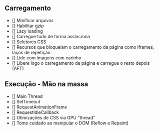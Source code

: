 ## Carregamento

- [] Minificar arquivos
- [] Habilitar gzip
- [] Lazy loading
- [] Carregue tudo de forma assíncrona
- [] Seletores CSS
- [] Recursos que bloqueiam o carregamento da página como iframes, laços de repetição
- [] Lide com imagens com carinho
- [] Libere logo o carregamento da página e carregue o resto depois (AFT)

## Execução - Mão na massa

- [] Main Thread
- [] SetTimeout
- [] RequestAnimationFrame
- [] RequestIdleCallback
- [] Otimizações de CSS via GPU "thread"
- [] Tome cuidado ao manipular o DOM (Reflow e Repaint)